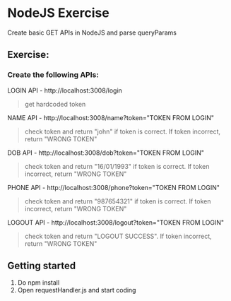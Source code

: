 # NodeJS Exercise

Create basic GET APIs in NodeJS and parse queryParams

## Exercise:

### Create the following APIs:

LOGIN API -  http://localhost:3008/login
> get hardcoded token

NAME API - http://localhost:3008/name?token="TOKEN FROM LOGIN"
>check token and return "john" if token is correct. If token incorrect, return "WRONG TOKEN"

DOB API - http://localhost:3008/dob?token="TOKEN FROM LOGIN"
>check token and return "16/01/1993" if token is correct. If token incorrect, return "WRONG TOKEN"

PHONE API - http://localhost:3008/phone?token="TOKEN FROM LOGIN"
>check token and return "987654321" if token is correct. If token incorrect, return "WRONG TOKEN"

LOGOUT API - http://localhost:3008/logout?token="TOKEN FROM LOGIN"
>check token and return "LOGOUT SUCCESS". If token incorrect, return "WRONG TOKEN"

## Getting started

1. Do npm install
2. Open requestHandler.js and start coding
